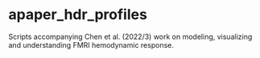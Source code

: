 # apaper_hdr_profiles
Scripts accompanying Chen et al. (2022/3) work on modeling, visualizing and understanding FMRI hemodynamic response.
